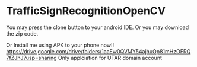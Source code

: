 # TrafficSignRecognitionOpenCV
You may press the clone button to your android IDE. Or you may download the zip code.

Or Install me using APK to your phone now!!
https://drive.google.com/drive/folders/1aaEw0QVMY54ajhuOp81mHzOFRQ7fZJhJ?usp=sharing
Only applciation for UTAR domain account
